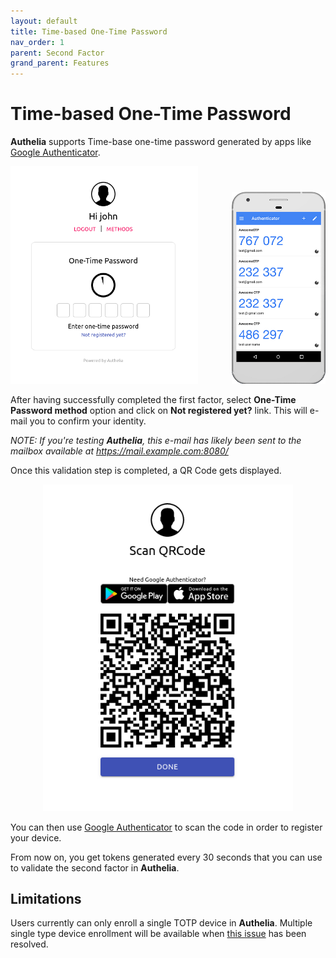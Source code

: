 ```yaml
---
layout: default
title: Time-based One-Time Password
nav_order: 1
parent: Second Factor
grand_parent: Features
---
```


# Time-based One-Time Password

**Authelia** supports Time-base one-time password generated by apps like [Google Authenticator].

<p align="center">
  <img src="../../images/2FA-TOTP.png" width="300">
  <img src="../../images/google-authenticator.png" width="150" class="no-border" style="margin-left: 50px">
</p>


After having successfully completed the first factor, select **One-Time Password method**
option and click on **Not registered yet?** link. This will e-mail you to confirm your identity.

*NOTE: If you're testing **Authelia**, this e-mail has likely been sent to the mailbox available at https://mail.example.com:8080/*

Once this validation step is completed, a QR Code gets displayed.

<p align="center">
  <img src="../../images/REGISTER-TOTP.png" width="400">
</p>

You can then use [Google Authenticator] to scan the code in order to register your device.

From now on, you get tokens generated every 30 seconds that
you can use to validate the second factor in **Authelia**.


## Limitations

Users currently can only enroll a single TOTP device in **Authelia**.
Multiple single type device enrollment will be available when [this issue](https://github.com/authelia/authelia/issues/275) has been resolved.

[Google Authenticator]: https://google-authenticator.com/
